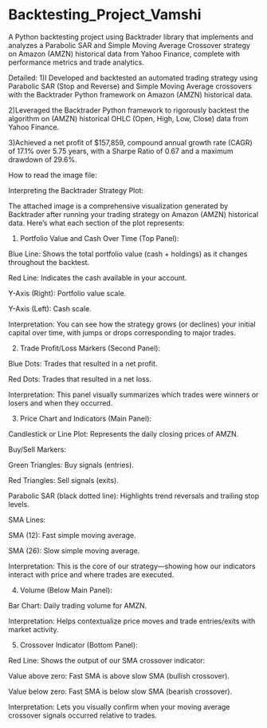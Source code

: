 # Backtesting_Project_Vamshi
A Python backtesting project using Backtrader library that implements and analyzes a Parabolic SAR and Simple Moving Average Crossover strategy on Amazon (AMZN) historical data from Yahoo Finance, complete with performance metrics and trade analytics.


Detailed:
1)I Developed and backtested an automated trading strategy using Parabolic SAR (Stop and Reverse) and Simple Moving Average crossovers with the Backtrader Python framework on Amazon (AMZN) historical data.

2)Leveraged the Backtrader Python framework to rigorously backtest the algorithm on (AMZN) historical OHLC (Open, High, Low, Close) data from Yahoo Finance.

3)Achieved a net profit of $157,859, compound annual growth rate (CAGR) of 17.1% over 5.75 years, with a Sharpe Ratio of 0.67 and a maximum drawdown of 29.6%.


How to read the image file:

Interpreting the Backtrader Strategy Plot:

The attached image is a comprehensive visualization generated by Backtrader after running your trading strategy on Amazon (AMZN) historical data. Here’s what each section of the plot represents:

1. Portfolio Value and Cash Over Time (Top Panel):
   
Blue Line: Shows the total portfolio value (cash + holdings) as it changes throughout the backtest.

Red Line: Indicates the cash available in your account.

Y-Axis (Right): Portfolio value scale.

Y-Axis (Left): Cash scale.

Interpretation: You can see how the strategy grows (or declines) your initial capital over time, with jumps or drops corresponding to major trades.

2. Trade Profit/Loss Markers (Second Panel):

Blue Dots: Trades that resulted in a net profit.

Red Dots: Trades that resulted in a net loss.

Interpretation: This panel visually summarizes which trades were winners or losers and when they occurred.

3. Price Chart and Indicators (Main Panel):
   
Candlestick or Line Plot: Represents the daily closing prices of AMZN.

Buy/Sell Markers:

Green Triangles: Buy signals (entries).

Red Triangles: Sell signals (exits).

Parabolic SAR (black dotted line): Highlights trend reversals and trailing stop levels.

SMA Lines:

SMA (12): Fast simple moving average.

SMA (26): Slow simple moving average.

Interpretation: This is the core of our strategy—showing how our indicators interact with price and where trades are executed.

4. Volume (Below Main Panel):

Bar Chart: Daily trading volume for AMZN.

Interpretation: Helps contextualize price moves and trade entries/exits with market activity.

5. Crossover Indicator (Bottom Panel):
   
Red Line: Shows the output of our SMA crossover indicator:

Value above zero: Fast SMA is above slow SMA (bullish crossover).

Value below zero: Fast SMA is below slow SMA (bearish crossover).

Interpretation: Lets you visually confirm when your moving average crossover signals occurred relative to trades.
